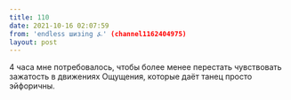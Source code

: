 ```yaml
---
title: 110
date: 2021-10-16 02:07:59
from: 'endless шизing ⍼' (channel1162404975)
layout: post
---
```


4 часа мне потребовалось, чтобы более менее перестать чувствовать зажатость в движениях
Ощущения, которые даёт танец просто эйфоричны.
